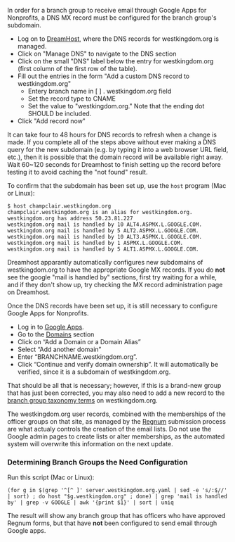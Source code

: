 In order for a branch group to receive email through Google Apps for Nonprofits, a DNS MX record must be configured for the branch group's subdomain.

- Log on to [DreamHost](https://dreamhost.com/), where the DNS records for westkingdom.org is managed.
- Click on "Manage DNS" to navigate to the DNS section
- Click on the small "DNS" label below the entry for westkingdom.org (first column of the first row of the table).
- Fill out the entries in the form "Add a custom DNS record to westkingdom.org"
  - Entery branch name in [     ] . westkingdom.org field
  - Set the record type to CNAME
  - Set the value to "westkingdom.org."  Note that the ending dot SHOULD be included.
- Click "Add record now"

It can take four to 48 hours for DNS records to refresh when a change is made. If you complete all of the steps above without ever making a DNS query for the new subdomain (e.g. by typing it into a web browser URL field, etc.), then it is possible that the domain record will be available right away. Wait 60~120 seconds for Dreamhost to finish setting up the record before testing it to avoid caching the "not found" result.

To confirm that the subdomain has been set up, use the `host` program (Mac or Linux):
```
$ host champclair.westkingdom.org
champclair.westkingdom.org is an alias for westkingdom.org.
westkingdom.org has address 50.23.81.227
westkingdom.org mail is handled by 10 ALT4.ASPMX.L.GOOGLE.COM.
westkingdom.org mail is handled by 5 ALT2.ASPMX.L.GOOGLE.COM.
westkingdom.org mail is handled by 10 ALT3.ASPMX.L.GOOGLE.COM.
westkingdom.org mail is handled by 1 ASPMX.L.GOOGLE.COM.
westkingdom.org mail is handled by 5 ALT1.ASPMX.L.GOOGLE.COM.
```
Dreamhost apparantly automatically configures new subdomains of westkingdom.org to have the appropriate Google MX records.  If you do **not** see the google "mail is handled by" sections, first try waiting for a while, and if they don't show up, try checking the MX record administration page on Dreamhost.

Once the DNS records have been set up, it is still necessary to configure Google Apps for Nonprofits.

- Log in to [Google Apps](https://admin.google.com).
- Go to the [Domains](https://admin.google.com/westkingdom.org/AdminHome?hl=en&fral=1#Domains:) section
- Click on “Add a Domain or a Domain Alias”
- Select “Add another domain”
- Enter “BRANCHNAME.westkingdom.org”.
- Click “Continue and verify domain ownership”. It will automatically be verified, since it is a subdomain of westkingdom.org.

That should be all that is necessary; however, if this is a brand-new group that has just been corrected, you may also need to add a new record to the [branch group taxonomy terms](http://www.westkingdom.org/admin/structure/taxonomy/vocabulary_2) on westkingdom.org.

The westkingdom.org user records, combined with the memberships of the officer groups on that site, as managed by the [Regnum](http://westkingdom.org) submission process are what actualy controls the creation of the email lists. Do not use the Google admin pages to create lists or alter memberships, as the automated system will overwrite this information on the next update.

### Determining Branch Groups the Need Configuration

Run this script (Mac or Linux):
```
(for g in $(grep '^[^ ]' server.westkingdom.org.yaml | sed -e 's/:$//' | sort) ; do host "$g.westkingdom.org" ; done) | grep 'mail is handled by' | grep -v GOOGLE | awk '{print $1}' | sort | uniq
```
The result will show any branch group that has officers who have approved Regnum forms, but that have **not** been configured to send email through Google apps.
